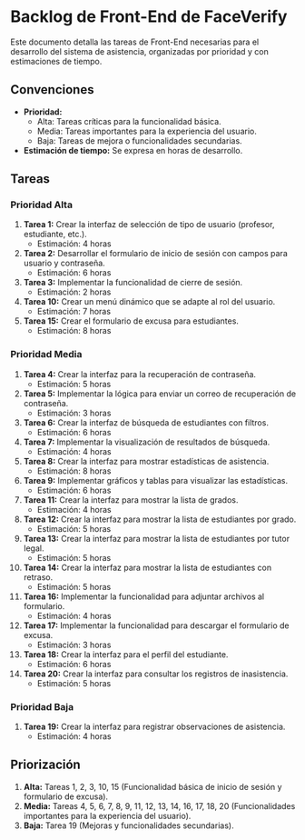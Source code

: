 # Backlog de Front-End de FaceVerify

Este documento detalla las tareas de Front-End necesarias para el desarrollo del sistema de asistencia, organizadas por prioridad y con estimaciones de tiempo.

## Convenciones

* **Prioridad:**
    * Alta: Tareas críticas para la funcionalidad básica.
    * Media: Tareas importantes para la experiencia del usuario.
    * Baja: Tareas de mejora o funcionalidades secundarias.
* **Estimación de tiempo:** Se expresa en horas de desarrollo.

## Tareas

### Prioridad Alta

1.  **Tarea 1:** Crear la interfaz de selección de tipo de usuario (profesor, estudiante, etc.).
    * Estimación: 4 horas
2.  **Tarea 2:** Desarrollar el formulario de inicio de sesión con campos para usuario y contraseña.
    * Estimación: 6 horas
3.  **Tarea 3:** Implementar la funcionalidad de cierre de sesión.
    * Estimación: 2 horas
4.  **Tarea 10:** Crear un menú dinámico que se adapte al rol del usuario.
    * Estimación: 7 horas
5.  **Tarea 15:** Crear el formulario de excusa para estudiantes.
    * Estimación: 8 horas

### Prioridad Media

1.  **Tarea 4:** Crear la interfaz para la recuperación de contraseña.
    * Estimación: 5 horas
2.  **Tarea 5:** Implementar la lógica para enviar un correo de recuperación de contraseña.
    * Estimación: 3 horas
3.  **Tarea 6:** Crear la interfaz de búsqueda de estudiantes con filtros.
    * Estimación: 6 horas
4.  **Tarea 7:** Implementar la visualización de resultados de búsqueda.
    * Estimación: 4 horas
5.  **Tarea 8:** Crear la interfaz para mostrar estadísticas de asistencia.
    * Estimación: 8 horas
6.  **Tarea 9:** Implementar gráficos y tablas para visualizar las estadísticas.
    * Estimación: 6 horas
7.  **Tarea 11:** Crear la interfaz para mostrar la lista de grados.
    * Estimación: 4 horas
8.  **Tarea 12:** Crear la interfaz para mostrar la lista de estudiantes por grado.
    * Estimación: 5 horas
9.  **Tarea 13:** Crear la interfaz para mostrar la lista de estudiantes por tutor legal.
    * Estimación: 5 horas
10. **Tarea 14:** Crear la interfaz para mostrar la lista de estudiantes con retraso.
    * Estimación: 5 horas
11. **Tarea 16:** Implementar la funcionalidad para adjuntar archivos al formulario.
    * Estimación: 4 horas
12. **Tarea 17:** Implementar la funcionalidad para descargar el formulario de excusa.
    * Estimación: 3 horas
13. **Tarea 18:** Crear la interfaz para el perfil del estudiante.
    * Estimación: 6 horas
14. **Tarea 20:** Crear la interfaz para consultar los registros de inasistencia.
    * Estimación: 5 horas

### Prioridad Baja

1.  **Tarea 19:** Crear la interfaz para registrar observaciones de asistencia.
    * Estimación: 4 horas

## Priorización

1.  **Alta:** Tareas 1, 2, 3, 10, 15 (Funcionalidad básica de inicio de sesión y formulario de excusa).
2.  **Media:** Tareas 4, 5, 6, 7, 8, 9, 11, 12, 13, 14, 16, 17, 18, 20 (Funcionalidades importantes para la experiencia del usuario).
3.  **Baja:** Tarea 19 (Mejoras y funcionalidades secundarias).
